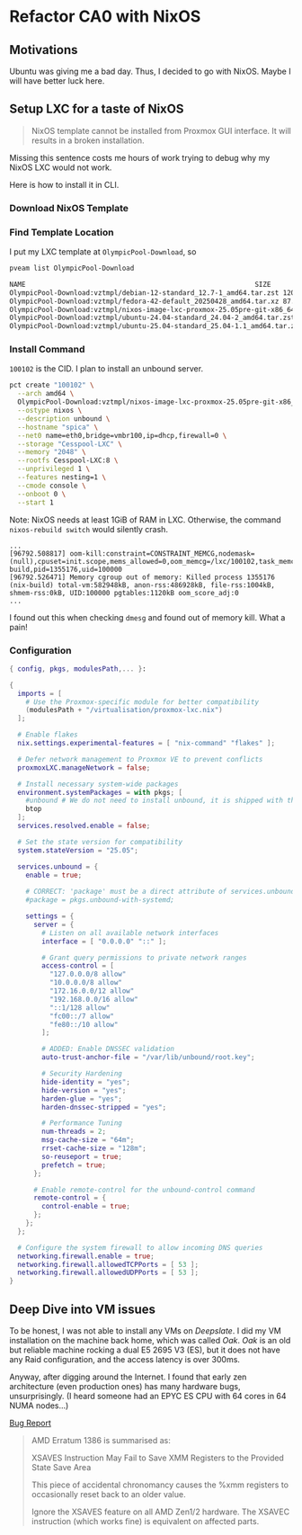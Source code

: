 # Refactor CA0 with NixOS

## Motivations

Ubuntu was giving me a bad day. Thus, I decided to go with NixOS. Maybe I will have better luck here.

## Setup LXC for a taste of NixOS

> NixOS template cannot be installed from Proxmox GUI interface. It will results in a broken installation.

Missing this sentence costs me hours of work trying to debug why my NixOS LXC would not work.

Here is how to install it in CLI.


### Download NixOS Template

### Find Template Location

I put my LXC template at `OlympicPool-Download`, so

```bash
pveam list OlympicPool-Download 
```

```txt
NAME                                                         SIZE  
OlympicPool-Download:vztmpl/debian-12-standard_12.7-1_amd64.tar.zst 120.65MB
OlympicPool-Download:vztmpl/fedora-42-default_20250428_amd64.tar.xz 87.47MB
OlympicPool-Download:vztmpl/nixos-image-lxc-proxmox-25.05pre-git-x86_64-linux.tar.xz 120.03MB
OlympicPool-Download:vztmpl/ubuntu-24.04-standard_24.04-2_amd64.tar.zst 135.03MB
OlympicPool-Download:vztmpl/ubuntu-25.04-standard_25.04-1.1_amd64.tar.zst 142.14MB
```

### Install Command

`100102` is the CID. I plan to install an unbound server.

```bash
pct create "100102" \
  --arch amd64 \
  OlympicPool-Download:vztmpl/nixos-image-lxc-proxmox-25.05pre-git-x86_64-linux.tar.xz \
  --ostype nixos \
  --description unbound \
  --hostname "spica" \
  --net0 name=eth0,bridge=vmbr100,ip=dhcp,firewall=0 \
  --storage "Cesspool-LXC" \
  --memory "2048" \
  --rootfs Cesspool-LXC:8 \
  --unprivileged 1 \
  --features nesting=1 \
  --cmode console \
  --onboot 0 \
  --start 1
```

Note: NixOS needs at least 1GiB of RAM in LXC. Otherwise, the command `nixos-rebuild switch` would silently crash. 

```log
...
[96792.508817] oom-kill:constraint=CONSTRAINT_MEMCG,nodemask=(null),cpuset=init.scope,mems_allowed=0,oom_memcg=/lxc/100102,task_memcg=/lxc/100102/ns/.lxc,task=nix-build,pid=1355176,uid=100000
[96792.526471] Memory cgroup out of memory: Killed process 1355176 (nix-build) total-vm:582948kB, anon-rss:486928kB, file-rss:1004kB, shmem-rss:0kB, UID:100000 pgtables:1120kB oom_score_adj:0
...
```

I found out this when checking `dmesg` and found out of memory kill. What a pain!

### Configuration

```nix
{ config, pkgs, modulesPath,... }:

{
  imports = [
    # Use the Proxmox-specific module for better compatibility
    (modulesPath + "/virtualisation/proxmox-lxc.nix")
  ];

  # Enable flakes
  nix.settings.experimental-features = [ "nix-command" "flakes" ];

  # Defer network management to Proxmox VE to prevent conflicts
  proxmoxLXC.manageNetwork = false;

  # Install necessary system-wide packages
  environment.systemPackages = with pkgs; [
    #unbound # We do not need to install unbound, it is shipped with the system.
    btop
  ];
  services.resolved.enable = false;

  # Set the state version for compatibility
  system.stateVersion = "25.05";

  services.unbound = {
    enable = true;
    
    # CORRECT: 'package' must be a direct attribute of services.unbound
    #package = pkgs.unbound-with-systemd;

    settings = {
      server = {
        # Listen on all available network interfaces
        interface = [ "0.0.0.0" "::" ];

        # Grant query permissions to private network ranges
        access-control = [
          "127.0.0.0/8 allow"
          "10.0.0.0/8 allow"
          "172.16.0.0/12 allow"
          "192.168.0.0/16 allow"
          "::1/128 allow"
          "fc00::/7 allow"
          "fe80::/10 allow"
        ];

        # ADDED: Enable DNSSEC validation
        auto-trust-anchor-file = "/var/lib/unbound/root.key";

        # Security Hardening
        hide-identity = "yes";
        hide-version = "yes";
        harden-glue = "yes";
        harden-dnssec-stripped = "yes";

        # Performance Tuning
        num-threads = 2;
        msg-cache-size = "64m";
        rrset-cache-size = "128m";
        so-reuseport = true;
        prefetch = true;
      };

      # Enable remote-control for the unbound-control command
      remote-control = {
        control-enable = true;
      };
    };
  };

  # Configure the system firewall to allow incoming DNS queries
  networking.firewall.enable = true;
  networking.firewall.allowedTCPPorts = [ 53 ];
  networking.firewall.allowedUDPPorts = [ 53 ];
}
```

## Deep Dive into VM issues

To be honest, I was not able to install any VMs on *Deepslate*. I did my VM installation on the machine back home, which was called *Oak*. *Oak* is an old but reliable machine rocking a dual E5 2695 V3 (ES), but it does not have any Raid configuration, and the access latency is over 300ms.

Anyway, after digging around the Internet. I found that early zen architecture (even production ones) has many hardware bugs, unsurprisingly. (I heard someone had an EPYC ES CPU with 64 cores in 64 NUMA nodes...)

[Bug Report](https://lore.kernel.org/all/20230307174643.1240184-1-andrew.cooper3@citrix.com/)

> AMD Erratum 1386 is summarised as:
>
>  XSAVES Instruction May Fail to Save XMM Registers to the Provided
>  State Save Area
>
> This piece of accidental chronomancy causes the %xmm registers to
> occasionally reset back to an older value.
>
> Ignore the XSAVES feature on all AMD Zen1/2 hardware.  The XSAVEC
> instruction (which works fine) is equivalent on affected parts.